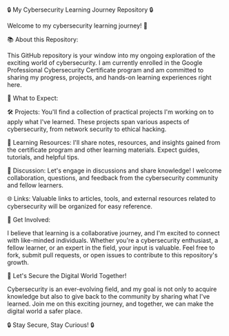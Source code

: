 🔒 My Cybersecurity Learning Journey Repository 🔒

Welcome to my cybersecurity learning journey! 🚀

📚 About this Repository:

This GitHub repository is your window into my ongoing exploration of the exciting world of cybersecurity. I am currently enrolled in the Google Professional Cybersecurity Certificate program and am committed to sharing my progress, projects, and hands-on learning experiences right here.

🌟 What to Expect:

🛠️ Projects: You'll find a collection of practical projects I'm working on to apply what I've learned. These projects span various aspects of cybersecurity, from network security to ethical hacking.

📖 Learning Resources: I'll share notes, resources, and insights gained from the certificate program and other learning materials. Expect guides, tutorials, and helpful tips.

💬 Discussion: Let's engage in discussions and share knowledge! I welcome collaboration, questions, and feedback from the cybersecurity community and fellow learners.

🌐 Links: Valuable links to articles, tools, and external resources related to cybersecurity will be organized for easy reference.

🤝 Get Involved:

I believe that learning is a collaborative journey, and I'm excited to connect with like-minded individuals. Whether you're a cybersecurity enthusiast, a fellow learner, or an expert in the field, your input is valuable. Feel free to fork, submit pull requests, or open issues to contribute to this repository's growth.

🚀 Let's Secure the Digital World Together!

Cybersecurity is an ever-evolving field, and my goal is not only to acquire knowledge but also to give back to the community by sharing what I've learned. Join me on this exciting journey, and together, we can make the digital world a safer place.

🔒 Stay Secure, Stay Curious! 🔒

<!---
IcallthestormZ/IcallthestormZ is a ✨ special ✨ repository because its `README.md` (this file) appears on your GitHub profile.
You can click the Preview link to take a look at your changes.
--->
